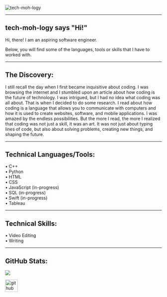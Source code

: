 ![tech-moh-logy](https://github.com/tech-moh-logy/tech-moh-logy/assets/132733865/a1e50ecb-02a8-4a10-98f1-89ab1fcd99df) <hr>

## tech-moh-logy says "Hi!"

Hi, there! I am an aspiring software engineer.

Below, you will find some of the languages, tools or skills that I have to worked with. <br> <hr>

## The Discovery:
I still recall the day when I first became inquisitive about coding. I was browsing the internet and I stumbled upon an article about how coding is the future of technology. I was intrigued, but I had no idea what coding was all about. That is when I decided to do some research. I read about how coding is a language that allows you to communicate with computers and how it is used to create websites, software, and mobile applications. I was amazed by the endless possibilities. But the more I read, the more I realized that coding was not just a skill, it was an art. It was not just about typing lines of code, but also about solving problems, creating new things, and shaping the future. 

<hr>

## Technical Languages/Tools: 
  • C++ <br>
  • Python <br>
  • HTML <br>
  • CSS <br>
  • JavaScript (in-progress) <br>
  • SQL (in-progress) <br>
  • Swift (in-progress) <br> 
  • Tableau <br> 

<hr>

## Technical Skills: 
  • Video Editing <br>
  • Writing <br>

<hr>

## GitHub Stats:
![](https://github-readme-streak-stats.herokuapp.com/?user=tech-moh-logy&theme=dark&hide_border=false)<br/>

[<img src='https://cdn.jsdelivr.net/npm/simple-icons@3.0.1/icons/github.svg' alt='github' height='40'>](https://github.com/tech-moh-logy)  
